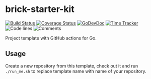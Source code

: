 # brick-starter-kit

[![Build Status](https://github.com/bool64/brick-starter-kit/workflows/test-unit/badge.svg)](https://github.com/bool64/brick-starter-kit/actions?query=branch%3Amaster+workflow%3Atest-unit)
[![Coverage Status](https://codecov.io/gh/bool64/brick-starter-kit/branch/master/graph/badge.svg)](https://codecov.io/gh/bool64/brick-starter-kit)
[![GoDevDoc](https://img.shields.io/badge/dev-doc-00ADD8?logo=go)](https://pkg.go.dev/github.com/bool64/brick-starter-kit)
[![Time Tracker](https://wakatime.com/badge/github/bool64/brick-starter-kit.svg)](https://wakatime.com/badge/github/bool64/brick-starter-kit)
![Code lines](https://sloc.xyz/github/bool64/brick-starter-kit/?category=code)
![Comments](https://sloc.xyz/github/bool64/brick-starter-kit/?category=comments)

<!--- TODO Update README.md -->

Project template with GitHub actions for Go.

## Usage

Create a new repository from this template, check out it and run `./run_me.sh` to replace template name with name of
your repository.
